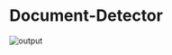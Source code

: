 # Document-Detector

![output](https://user-images.githubusercontent.com/92307838/182363379-af324200-d9f2-447e-b90a-dfa678061458.png)
